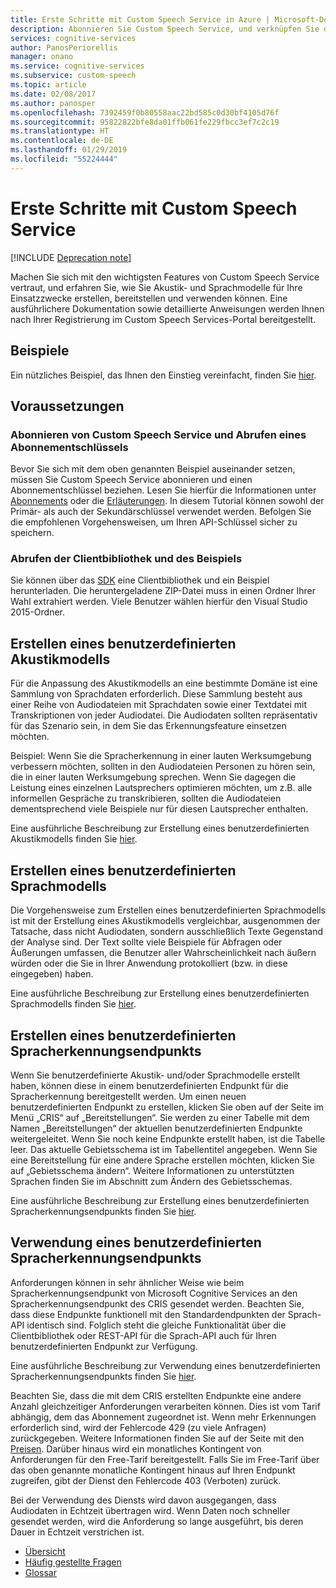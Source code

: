 ```yaml
---
title: Erste Schritte mit Custom Speech Service in Azure | Microsoft-Dokumentation
description: Abonnieren Sie Custom Speech Service, und verknüpfen Sie die Dienstaktivitäten mit einem Azure-Abonnement, um ein Modell zu trainieren und eine Bereitstellung durchzuführen.
services: cognitive-services
author: PanosPeriorellis
manager: onano
ms.service: cognitive-services
ms.subservice: custom-speech
ms.topic: article
ms.date: 02/08/2017
ms.author: panosper
ms.openlocfilehash: 7392459f0b80558aac22bd585c0d30bf4105d76f
ms.sourcegitcommit: 95822822bfe8da01ffb061fe229fbcc3ef7c2c19
ms.translationtype: HT
ms.contentlocale: de-DE
ms.lasthandoff: 01/29/2019
ms.locfileid: "55224444"
---
```

# <a name="get-started-with-custom-speech-service"></a>Erste Schritte mit Custom Speech Service

[!INCLUDE [Deprecation note](../../../includes/cognitive-services-custom-speech-deprecation-note.md)]

Machen Sie sich mit den wichtigsten Features von Custom Speech Service vertraut, und erfahren Sie, wie Sie Akustik- und Sprachmodelle für Ihre Einsatzzwecke erstellen, bereitstellen und verwenden können. Eine ausführlichere Dokumentation sowie detaillierte Anweisungen werden Ihnen nach Ihrer Registrierung im Custom Speech Services-Portal bereitgestellt.

## <a name="samples"></a>Beispiele  
Ein nützliches Beispiel, das Ihnen den Einstieg vereinfacht, finden Sie [hier](https://github.com/Microsoft/Cognitive-Custom-Speech-Service).

## <a name="prerequisites"></a>Voraussetzungen  

### <a name="subscribe-to-custom-speech-service-and-get-a-subscription-key"></a>Abonnieren von Custom Speech Service und Abrufen eines Abonnementschlüssels
Bevor Sie sich mit dem oben genannten Beispiel auseinander setzen, müssen Sie Custom Speech Service abonnieren und einen Abonnementschlüssel beziehen. Lesen Sie hierfür die Informationen unter [Abonnements](https://portal.azure.com/#create/Microsoft.CognitiveServices/apitype/CustomSpeech) oder die [Erläuterungen](CustomSpeech-How-to-Topics/cognitive-services-custom-speech-subscribe.md). In diesem Tutorial können sowohl der Primär- als auch der Sekundärschlüssel verwendet werden. Befolgen Sie die empfohlenen Vorgehensweisen, um Ihren API-Schlüssel sicher zu speichern.

### <a name="get-the-client-library-and-example"></a>Abrufen der Clientbibliothek und des Beispiels
Sie können über das [SDK](https://www.microsoft.com/cognitive-services/en-us/SDK-Sample?api=bing%20speech&category=sdk) eine Clientbibliothek und ein Beispiel herunterladen. Die heruntergeladene ZIP-Datei muss in einen Ordner Ihrer Wahl extrahiert werden. Viele Benutzer wählen hierfür den Visual Studio 2015-Ordner.

## <a name="creating-a-custom-acoustic-model"></a>Erstellen eines benutzerdefinierten Akustikmodells
Für die Anpassung des Akustikmodells an eine bestimmte Domäne ist eine Sammlung von Sprachdaten erforderlich. Diese Sammlung besteht aus einer Reihe von Audiodateien mit Sprachdaten sowie einer Textdatei mit Transkriptionen von jeder Audiodatei. Die Audiodaten sollten repräsentativ für das Szenario sein, in dem Sie das Erkennungsfeature einsetzen möchten.

Beispiel:  Wenn Sie die Spracherkennung in einer lauten Werksumgebung verbessern möchten, sollten in den Audiodateien Personen zu hören sein, die in einer lauten Werksumgebung sprechen.
Wenn Sie dagegen die Leistung eines einzelnen Lautsprechers optimieren möchten, um z.B. alle informellen Gespräche zu transkribieren, sollten die Audiodateien dementsprechend viele Beispiele nur für diesen Lautsprecher enthalten.

Eine ausführliche Beschreibung zur Erstellung eines benutzerdefinierten Akustikmodells finden Sie [hier](CustomSpeech-How-to-Topics/cognitive-services-custom-speech-create-acoustic-model.md).

## <a name="creating-a-custom-language-model"></a>Erstellen eines benutzerdefinierten Sprachmodells
Die Vorgehensweise zum Erstellen eines benutzerdefinierten Sprachmodells ist mit der Erstellung eines Akustikmodells vergleichbar, ausgenommen der Tatsache, dass nicht Audiodaten, sondern ausschließlich Texte Gegenstand der Analyse sind. Der Text sollte viele Beispiele für Abfragen oder Äußerungen umfassen, die Benutzer aller Wahrscheinlichkeit nach äußern würden oder die Sie in Ihrer Anwendung protokolliert (bzw. in diese eingegeben) haben.

Eine ausführliche Beschreibung zur Erstellung eines benutzerdefinierten Sprachmodells finden Sie [hier](CustomSpeech-How-to-Topics/cognitive-services-custom-speech-create-language-model.md).

## <a name="creating-a-custom-speech-to-text-endpoint"></a>Erstellen eines benutzerdefinierten Spracherkennungsendpunkts
Wenn Sie benutzerdefinierte Akustik- und/oder Sprachmodelle erstellt haben, können diese in einem benutzerdefinierten Endpunkt für die Spracherkennung bereitgestellt werden. Um einen neuen benutzerdefinierten Endpunkt zu erstellen, klicken Sie oben auf der Seite im Menü „CRIS“ auf „Bereitstellungen“. Sie werden zu einer Tabelle mit dem Namen „Bereitstellungen“ der aktuellen benutzerdefinierten Endpunkte weitergeleitet. Wenn Sie noch keine Endpunkte erstellt haben, ist die Tabelle leer. Das aktuelle Gebietsschema ist im Tabellentitel angegeben. Wenn Sie eine Bereitstellung für eine andere Sprache erstellen möchten, klicken Sie auf „Gebietsschema ändern“. Weitere Informationen zu unterstützten Sprachen finden Sie im Abschnitt zum Ändern des Gebietsschemas.

Eine ausführliche Beschreibung zur Erstellung eines benutzerdefinierten Spracherkennungsendpunkts finden Sie [hier](CustomSpeech-How-to-Topics/cognitive-services-custom-speech-create-endpoint.md).

## <a name="using-a-custom-speech-endpoint"></a>Verwendung eines benutzerdefinierten Spracherkennungsendpunkts
Anforderungen können in sehr ähnlicher Weise wie beim Spracherkennungsendpunkt von Microsoft Cognitive Services an den Spracherkennungsendpunkt des CRIS gesendet werden. Beachten Sie, dass diese Endpunkte funktionell mit den Standardendpunkten der Sprach-API identisch sind. Folglich steht die gleiche Funktionalität über die Clientbibliothek oder REST-API für die Sprach-API auch für Ihren benutzerdefinierten Endpunkt zur Verfügung.

Eine ausführliche Beschreibung zur Verwendung eines benutzerdefinierten Spracherkennungsendpunkts finden Sie [hier](CustomSpeech-How-to-Topics/cognitive-services-custom-speech-use-endpoint.md).


Beachten Sie, dass die mit dem CRIS erstellten Endpunkte eine andere Anzahl gleichzeitiger Anforderungen verarbeiten können. Dies ist vom Tarif abhängig, dem das Abonnement zugeordnet ist. Wenn mehr Erkennungen erforderlich sind, wird der Fehlercode 429 (zu viele Anfragen) zurückgegeben. Weitere Informationen finden Sie auf der Seite mit den [Preisen](https://www.microsoft.com/cognitive-services/en-us/pricing). Darüber hinaus wird ein monatliches Kontingent von Anforderungen für den Free-Tarif bereitgestellt. Falls Sie im Free-Tarif über das oben genannte monatliche Kontingent hinaus auf Ihren Endpunkt zugreifen, gibt der Dienst den Fehlercode 403 (Verboten) zurück.

Bei der Verwendung des Diensts wird davon ausgegangen, dass Audiodaten in Echtzeit übertragen wird. Wenn Daten noch schneller gesendet werden, wird die Anforderung so lange ausgeführt, bis deren Dauer in Echtzeit verstrichen ist.

* [Übersicht](cognitive-services-custom-speech-home.md)
* [Häufig gestellte Fragen](cognitive-services-custom-speech-faq.md)
* [Glossar](cognitive-services-custom-speech-glossary.md)
